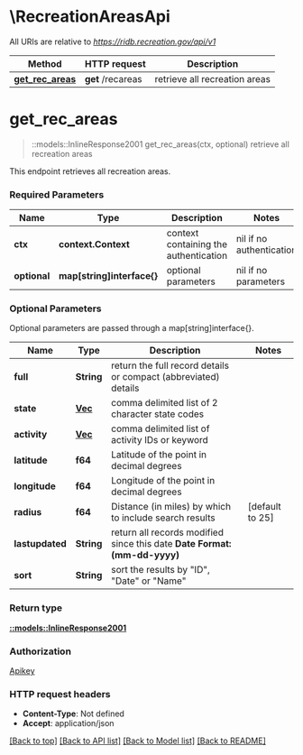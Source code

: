 # \RecreationAreasApi

All URIs are relative to *https://ridb.recreation.gov/api/v1*

Method | HTTP request | Description
------------- | ------------- | -------------
[**get_rec_areas**](RecreationAreasApi.md#get_rec_areas) | **get** /recareas | retrieve all recreation areas


# **get_rec_areas**
> ::models::InlineResponse2001 get_rec_areas(ctx, optional)
retrieve all recreation areas

This endpoint retrieves all recreation areas.

### Required Parameters

Name | Type | Description  | Notes
------------- | ------------- | ------------- | -------------
 **ctx** | **context.Context** | context containing the authentication | nil if no authentication
 **optional** | **map[string]interface{}** | optional parameters | nil if no parameters

### Optional Parameters
Optional parameters are passed through a map[string]interface{}.

Name | Type | Description  | Notes
------------- | ------------- | ------------- | -------------
 **full** | **String**| return the full record details or compact (abbreviated) details | 
 **state** | [**Vec<String>**](String.md)| comma delimited list of 2 character state codes | 
 **activity** | [**Vec<String>**](String.md)| comma delimited list of activity IDs or keyword | 
 **latitude** | **f64**| Latitude of the point in decimal degrees | 
 **longitude** | **f64**| Longitude of the point in decimal degrees | 
 **radius** | **f64**| Distance (in miles) by which to include search results | [default to 25]
 **lastupdated** | **String**| return all records modified since this date **Date Format: (mm-dd-yyyy)** | 
 **sort** | **String**| sort the results by \"ID\", \"Date\" or \"Name\" | 

### Return type

[**::models::InlineResponse2001**](inline_response_200_1.md)

### Authorization

[Apikey](../README.md#Apikey)

### HTTP request headers

 - **Content-Type**: Not defined
 - **Accept**: application/json

[[Back to top]](#) [[Back to API list]](../README.md#documentation-for-api-endpoints) [[Back to Model list]](../README.md#documentation-for-models) [[Back to README]](../README.md)

